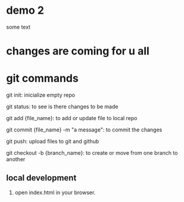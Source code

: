 # demo 2

some text

# changes are coming for u all

# git commands
git init: inicialize empty repo

git status: to see is there changes to be made

git add {file_name}: to add or update file to local repo

git commit {file_name} -m "a message": to commit the changes

git push: upload files to git and github

git checkout -b {branch_name}: to create or move from one branch to another


## local development
1. open index.html in your browser.
